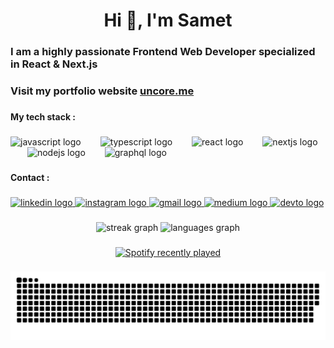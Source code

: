 <h1 align="center">Hi 👋, I'm Samet</h1>

###

<h3 align="left">I am a highly passionate Frontend Web Developer specialized in React & Next.js</h3>

###

<h3 align="left">Visit my portfolio website <a href="https://www.uncore.me/" target="_blank">uncore.me</a></h3>


###

<h4 align="left">My tech stack :</h4>

###

<div align="left">
  <img src="https://cdn.jsdelivr.net/gh/devicons/devicon/icons/javascript/javascript-original.svg" height="53" alt="javascript logo"  />
  <img width="23" />
  <img src="https://cdn.jsdelivr.net/gh/devicons/devicon/icons/typescript/typescript-original.svg" height="53" alt="typescript logo"  />
  <img width="23" />
  <img src="https://cdn.jsdelivr.net/gh/devicons/devicon/icons/react/react-original.svg" height="53" alt="react logo"  />
  <img width="23" />
  <img src="https://skillicons.dev/icons?i=nextjs" height="53" alt="nextjs logo"  />
  <img width="23" />
  <img src="https://cdn.jsdelivr.net/gh/devicons/devicon/icons/nodejs/nodejs-original.svg" height="53" alt="nodejs logo"  />
  <img width="23" />
  <img src="https://cdn.jsdelivr.net/gh/devicons/devicon/icons/graphql/graphql-plain.svg" height="53" alt="graphql logo"  />
</div>

###

<h4 align="left">Contact :</h4>

###

<div align="left">
  <a href="https://www.linkedin.com/in/samet-celik-170b0429a/" target="_blank">
    <img src="https://raw.githubusercontent.com/maurodesouza/profile-readme-generator/master/src/assets/icons/social/linkedin/default.svg" width="52" height="40" alt="linkedin logo"  />
  </a>
  <a href="https://www.instagram.com/uncor3" target="_blank">
    <img src="https://raw.githubusercontent.com/maurodesouza/profile-readme-generator/master/src/assets/icons/social/instagram/default.svg" width="52" height="40" alt="instagram logo"  />
  </a>
  <a href="contactuncor3@gmail.com" target="_blank">
    <img src="https://raw.githubusercontent.com/maurodesouza/profile-readme-generator/master/src/assets/icons/social/gmail/default.svg" width="52" height="40" alt="gmail logo"  />
  </a>
  <a href="https://medium.com/@uncor3" target="_blank">
    <img src="https://raw.githubusercontent.com/maurodesouza/profile-readme-generator/master/src/assets/icons/social/medium/default.svg" width="52" height="40" alt="medium logo"  />
  </a>
  <a href="https://dev.to/uncore" target="_blank">
    <img src="https://raw.githubusercontent.com/maurodesouza/profile-readme-generator/master/src/assets/icons/social/devto/default.svg" width="52" height="40" alt="devto logo"  />
  </a>
</div>

###

<div align="center">
  <img src="https://streak-stats.demolab.com?user=uncor3&locale=en&mode=weekly&theme=react&hide_border=false&border_radius=5&order=3" height="150" alt="streak graph"  />
  <img src="https://github-readme-stats.vercel.app/api/top-langs?username=uncor3&locale=en&hide_title=false&layout=compact&card_width=320&langs_count=5&theme=apprentice&hide_border=false&order=2" height="150" alt="languages graph"  />
</div>

###

<div align="center">
  <a href="https://open.spotify.com/user/31toaqmntkpi3b5auselymqwt2sm">
    <img src="https://spotify-recently-played-readme.vercel.app/api?user=31toaqmntkpi3b5auselymqwt2sm&count=5&unique=true" alt="Spotify recently played"  />
  </a>
</div>

###

<img src="https://raw.githubusercontent.com/uncor3/uncor3/output/snake.svg" alt="Snake animation" />

###
